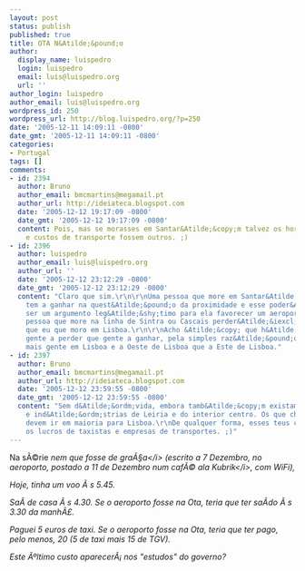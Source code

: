 ```yaml
---
layout: post
status: publish
published: true
title: OTA N&Atilde;&pound;o
author:
  display_name: luispedro
  login: luispedro
  email: luis@luispedro.org
  url: ''
author_login: luispedro
author_email: luis@luispedro.org
wordpress_id: 250
wordpress_url: http://blog.luispedro.org/?p=250
date: '2005-12-11 14:09:11 -0800'
date_gmt: '2005-12-11 14:09:11 -0800'
categories:
- Portugal
tags: []
comments:
- id: 2394
  author: Bruno
  author_email: bmcmartins@megamail.pt
  author_url: http://ideiateca.blogspot.com
  date: '2005-12-12 19:17:09 -0800'
  date_gmt: '2005-12-12 19:17:09 -0800'
  content: Pois, mas se morasses em Santar&Atilde;&copy;m talvez os hor&Atilde;&iexcl;rios
    e custos de transporte fossem outros. ;)
- id: 2396
  author: luispedro
  author_email: luis@luispedro.org
  author_url: ''
  date: '2005-12-12 23:12:29 -0800'
  date_gmt: '2005-12-12 23:12:29 -0800'
  content: "Claro que sim.\r\n\r\nUma pessoa que more em Santar&Atilde;&copy;m s&Atilde;&sup3;
    tem a ganhar na quest&Atilde;&pound;o da proximidade e esse poder&Atilde;&iexcl;
    ser um argumento leg&Atilde;&shy;timo para ela favorecer um aeroporto na Ota.\r\n\r\nUma
    pessoa que more na linha de Sintra ou Cascais perder&Atilde;&iexcl; ainda mais
    que eu que moro em Lisboa.\r\n\r\nAcho &Atilde;&copy; que h&Atilde;&iexcl; mais
    gente a perder que gente a ganhar, pela simples raz&Atilde;&pound;o que h&Atilde;&iexcl;
    mais gente em Lisboa e a Oeste de Lisboa que a Este de Lisboa."
- id: 2397
  author: Bruno
  author_email: bmcmartins@megamail.pt
  author_url: http://ideiateca.blogspot.com
  date: '2005-12-12 23:59:55 -0800'
  date_gmt: '2005-12-12 23:59:55 -0800'
  content: "Sem d&Atilde;&ordm;vida, embora tamb&Atilde;&copy;m existam as gentes
    e ind&Atilde;&ordm;strias de Leiria e do interior centro. Os que chegam tamb&Atilde;&copy;m
    devem ir em maioria para Lisboa.\r\nDe qualquer forma, esses teus custos s&Atilde;&pound;o
    os lucros de taxistas e empresas de transportes. ;)"
---
```

<p>Na s&Atilde;&copy;rie <i>nem que fosse de gra&Atilde;&sect;a<&#47;i> (escrito a 7 Dezembro, no aeroporto, postado a 11 de Dezembro num caf&Atilde;&copy; <i>ala Kubrik<&#47;i>, com WiFi),</p>
<p>Hoje, tinha um voo &Atilde;&nbsp;s 5.45.</p>
<p>Sa&Atilde;&shy; de casa &Atilde;&nbsp;s 4.30. Se o aeroporto fosse na Ota, teria que ter sa&Atilde;&shy;do &Atilde;&nbsp;s 3.30 da manh&Atilde;&pound;.</p>
<p>Paguei 5 euros de taxi. Se o aeroporto fosse na Ota, teria que ter pago, pelo menos, 20 (5 de taxi mais 15 de TGV).</p>
<p>Este &Atilde;&ordm;ltimo custo aparecer&Atilde;&iexcl; nos "estudos" do governo?</p>
